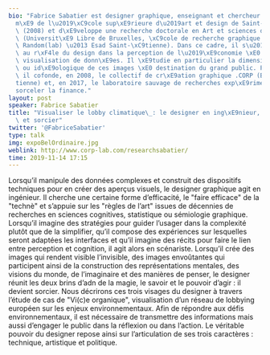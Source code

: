```yaml
---
bio: "Fabrice Sabatier est designer graphique, enseignant et chercheur. Il est dipl\xF4\
  m\xE9 de l\u2019\xC9cole sup\xE9rieure d\u2019art et design de Saint-\xC9tienne\
  \ (2008) et d\xE9veloppe une recherche doctorale en Art et sciences de l\u2019art\
  \ (Universit\xE9 Libre de Bruxelles, \xC9cole de recherche graphique \u2013 Bruxelles,\
  \ Random(lab) \u2013 Esad Saint-\xC9tienne). Dans ce cadre, il s\u2019int\xE9resse\
  \ au r\xF4le du design dans la perception de l\u2019\xE9conomie \xE0 travers la\
  \ visualisation de donn\xE9es. Il \xE9tudie en particulier la dimension politique\
  \ ou id\xE9ologique de ces images \xE0 destination du grand public. Par ailleurs,\
  \ il cofonde, en 2008, le collectif de cr\xE9ation graphique .CORP (Bruxelles, Saint-\xC9\
  tienne) et, en 2017, le laboratoire sauvage de recherches exp\xE9rimentales D\xE9\
  sorceler la finance."
layout: post
speaker: Fabrice Sabatier
title: "Visualiser le lobby climatique\_: le designer en ing\xE9nieur, sc\xE9nariste\
  \ et sorcier"
twitter: '@FabriceSabatier'
type: talk
img: expoBelOrdinaire.jpg
weblink: http://www.corp-lab.com/researchsabatier/
time: 2019-11-14 17:15
---
```

 Lorsqu’il manipule des données complexes et construit des dispositifs techniques pour en créer des aperçus visuels, le designer graphique agit en ingénieur. Il cherche une certaine forme d’efficacité, le "faire efficace" de la "technè" et s’appuie sur les "règles de l’art" issues de décennies de recherches en sciences cognitives, statistique ou sémiologie graphique. Lorsqu’il imagine des stratégies pour guider l’usager dans la complexité plutôt que de la simplifier, qu’il compose des expériences sur lesquelles seront adaptées les interfaces et qu’il imagine des récits pour faire le lien entre perception et cognition, il agit alors en scénariste. Lorsqu’il crée des images qui rendent visible l’invisible, des images envoûtantes qui participent ainsi de la construction des représentations mentales, des visions du monde, de l’imaginaire et des manières de penser, le designer réunit les deux brins d’adn de la magie, le savoir et le pouvoir d’agir : il devient sorcier.
Nous décrirons ces trois visages du designer à travers l’étude de cas de "Vi(c)e organique", visualisation d’un réseau de lobbying européen sur les enjeux environnementaux. Afin de répondre aux défis environnementaux, il est nécessaire de transmettre des informations mais aussi d’engager le public dans la réflexion ou dans l’action. Le véritable pouvoir du designer repose ainsi sur l’articulation de ses trois caractères : technique, artistique et politique.
